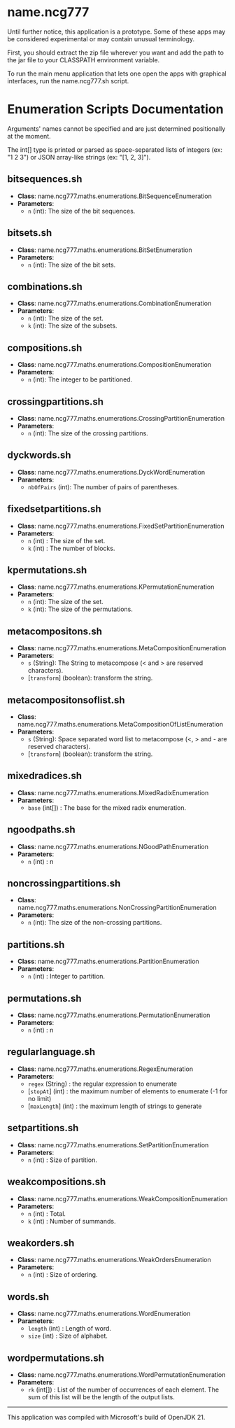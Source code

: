 # name.ncg777
Until further notice, this application is a prototype. Some of these apps may be considered experimental or may contain unusual terminology.

First, you should extract the zip file wherever you want and add the path to the jar file to your CLASSPATH environment variable.

To run the main menu application that lets one open the apps with graphical interfaces, run the name.ncg777.sh script.

# Enumeration Scripts Documentation
Arguments' names cannot be specified and are just determined positionally at the moment.

The int[] type is printed or parsed as space-separated lists of integers (ex: "1 2 3") or JSON array-like strings (ex: "[1, 2, 3]").

## bitsequences.sh
- **Class**: name.ncg777.maths.enumerations.BitSequenceEnumeration
- **Parameters**: 
  - `n` (int): The size of the bit sequences.
  
## bitsets.sh
- **Class**: name.ncg777.maths.enumerations.BitSetEnumeration
- **Parameters**: 
  - `n` (int): The size of the bit sets.

## combinations.sh
- **Class**: name.ncg777.maths.enumerations.CombinationEnumeration
- **Parameters**: 
  - `n` (int): The size of the set.
  - `k` (int): The size of the subsets.

## compositions.sh
- **Class**: name.ncg777.maths.enumerations.CompositionEnumeration
- **Parameters**: 
  - `n` (int): The integer to be partitioned.

## crossingpartitions.sh
- **Class**: name.ncg777.maths.enumerations.CrossingPartitionEnumeration
- **Parameters**: 
  - `n` (int): The size of the crossing partitions.
   
## dyckwords.sh
- **Class**: name.ncg777.maths.enumerations.DyckWordEnumeration
- **Parameters**: 
  - `nbOfPairs` (int): The number of pairs of parentheses.

## fixedsetpartitions.sh
- **Class**: name.ncg777.maths.enumerations.FixedSetPartitionEnumeration
- **Parameters**: 
  - `n` (int) : The size of the set.
  - `k` (int) : The number of blocks.

## kpermutations.sh
- **Class**: name.ncg777.maths.enumerations.KPermutationEnumeration
- **Parameters**: 
  - `n` (int): The size of the set.
  - `k` (int): The size of the permutations.

## metacompositons.sh
- **Class**: name.ncg777.maths.enumerations.MetaCompositionEnumeration
- **Parameters**: 
  - `s` (String): The String to metacompose (< and > are reserved characters).
  - [`transform`] (boolean): transform the string.

## metacompositonsoflist.sh
- **Class**: name.ncg777.maths.enumerations.MetaCompositionOfListEnumeration
- **Parameters**: 
  - `s` (String): Space separated word list to metacompose (<, > and - are reserved characters).
  - [`transform`] (boolean): transform the string.
  
## mixedradices.sh
- **Class**: name.ncg777.maths.enumerations.MixedRadixEnumeration
- **Parameters**: 
  - `base` (int[]) : The base for the mixed radix enumeration.

## ngoodpaths.sh
- **Class**: name.ncg777.maths.enumerations.NGoodPathEnumeration
- **Parameters**: 
  - `n` (int) : n

## noncrossingpartitions.sh
- **Class**: name.ncg777.maths.enumerations.NonCrossingPartitionEnumeration
- **Parameters**: 
  - `n` (int): The size of the non-crossing partitions.

## partitions.sh
- **Class**: name.ncg777.maths.enumerations.PartitionEnumeration
- **Parameters**: 
  - `n` (int) : Integer to partition.

## permutations.sh
- **Class**: name.ncg777.maths.enumerations.PermutationEnumeration
- **Parameters**: 
  - `n` (int) : n
  
## regularlanguage.sh
- **Class**: name.ncg777.maths.enumerations.RegexEnumeration
- **Parameters**:
  - `regex` (String) : the regular expression to enumerate
  - [`stopAt`] (int) : the maximum number of elements to enumerate (-1 for no limit)
  - [`maxLength`] (int) : the maximum length of strings to generate
  
## setpartitions.sh
- **Class**: name.ncg777.maths.enumerations.SetPartitionEnumeration
- **Parameters**: 
  - `n` (int) : Size of partition.

## weakcompositions.sh
- **Class**: name.ncg777.maths.enumerations.WeakCompositionEnumeration
- **Parameters**: 
  - `n` (int) : Total.
  - `k` (int) : Number of summands.

## weakorders.sh
- **Class**: name.ncg777.maths.enumerations.WeakOrdersEnumeration
- **Parameters**: 
  - `n` (int) : Size of ordering.
  
## words.sh
- **Class**: name.ncg777.maths.enumerations.WordEnumeration
- **Parameters**: 
  - `length` (int) : Length of word.
  - `size` (int) : Size of alphabet.

## wordpermutations.sh
- **Class**: name.ncg777.maths.enumerations.WordPermutationEnumeration
- **Parameters**: 
  - `rk` (int[]) : List of the number of occurrences of each element. The sum of this list will be the length of the output lists.

---
This application was compiled with Microsoft's build of OpenJDK 21.